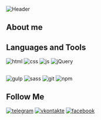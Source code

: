  ![Header](https://github.com/IsaAgverdiev/IsaAgverdiev/blob/main/assets/isa.png)

## About me

## Languages and Tools
![html](https://img.shields.io/badge/-Html5-262626?style=for-the-badge&logo=HTML5)
![css](https://img.shields.io/badge/-css3-262626?style=for-the-badge&logo=css3)
![js](https://img.shields.io/badge/-javascript-262626?style=for-the-badge&logo=javascript)
![jQuery](https://img.shields.io/badge/-jQuery-262626?style=for-the-badge&logo=jQuery)

##
![gulp](https://img.shields.io/badge/-gulp-262626?style=for-the-badge&logo=gulp)
![sass](https://img.shields.io/badge/-sass/scss-262626?style=for-the-badge&logo=sass)
![git](https://img.shields.io/badge/-GIT-262626?style=for-the-badge&logo=git)
![npm](https://img.shields.io/badge/-npm-262626?style=for-the-badge&logo=npm)

## Follow Me
[![telegram](https://img.shields.io/badge/-telegram-7F44D6?style=for-the-badge&logo=)](https://t.me/isamo_a)
[![vkontakte](https://img.shields.io/badge/-vkontakte-FFAB00?style=for-the-badge&logo=)](https://vk.com/aisamveroirgoibrob)
[![facebook](https://img.shields.io/badge/-facebook-35D4A0?style=for-the-badge&logo=)](https://www.facebook.com/isa.agverdiev)


